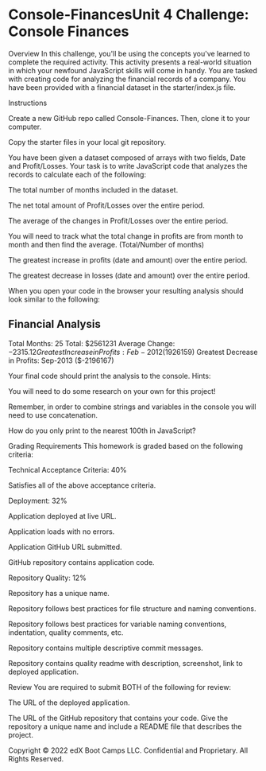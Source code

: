 # Console-FinancesUnit 4 Challenge: Console Finances

Overview
In this challenge, you'll be using the concepts you've learned to complete the required activity. This activity presents a real-world situation in which your newfound JavaScript skills will come in handy. You are tasked with creating code for analyzing the financial records of a company. You have been provided with a financial dataset in the starter/index.js file.

Instructions


Create a new GitHub repo called Console-Finances. Then, clone it to your computer.


Copy the starter files in your local git repository.


You have been given a dataset composed of arrays with two fields, Date and Profit/Losses.
Your task is to write JavaScript code that analyzes the records to calculate each of the following:


The total number of months included in the dataset.


The net total amount of Profit/Losses over the entire period.


The average of the changes in Profit/Losses over the entire period.

You will need to track what the total change in profits are from month to month and then find the average.
(Total/Number of months)



The greatest increase in profits (date and amount) over the entire period.


The greatest decrease in losses (date and amount) over the entire period.


When you open your code in the browser your resulting analysis should look similar to the following:

Financial Analysis
----------------------------
Total Months: 25
Total: $2561231
Average  Change: $-2315.12
Greatest Increase in Profits: Feb-2012 ($1926159)
Greatest Decrease in Profits: Sep-2013 ($-2196167)


Your final code should print the analysis to the console.
Hints:


You will need to do some research on your own for this project!


Remember, in order to combine strings and variables in the console you will need to use concatenation.


How do you only print to the nearest 100th in JavaScript?



Grading Requirements
This homework is graded based on the following criteria:

Technical Acceptance Criteria: 40%

Satisfies all of the above acceptance criteria.


Deployment: 32%


Application deployed at live URL.


Application loads with no errors.


Application GitHub URL submitted.


GitHub repository contains application code.



Repository Quality: 12%


Repository has a unique name.


Repository follows best practices for file structure and naming conventions.


Repository follows best practices for variable naming conventions, indentation, quality comments, etc.


Repository contains multiple descriptive commit messages.


Repository contains quality readme with description, screenshot, link to deployed application.



Review
You are required to submit BOTH of the following for review:


The URL of the deployed application.


The URL of the GitHub repository that contains your code. Give the repository a unique name and include a README file that describes the project.




Copyright
© 2022 edX Boot Camps LLC. Confidential and Proprietary. All Rights Reserved.